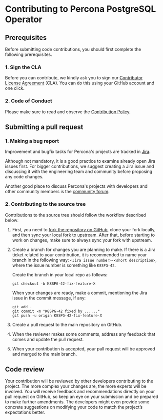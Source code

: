 # Contributing to Percona PostgreSQL Operator

## Prerequisites

Before submitting code contributions, you should first complete the following prerequisites.

### 1. Sign the CLA

Before you can contribute, we kindly ask you to sign our [Contributor License Agreement](https://cla-assistant.percona.com/percona/percona-postgresql-operator) (CLA). You can do this using your GitHub account and one click.

### 2. Code of Conduct

Please make sure to read and observe the [Contribution Policy](code-of-conduct.md).

## Submitting a pull request

### 1. Making a bug report

Improvement and bugfix tasks for Percona's projects are tracked in [Jira](https://jira.percona.com/projects/K8SPG/issues).

Although not mandatory, it is a good practice to examine already open Jira issues first. For bigger contributions, we suggest creating a Jira issue and discussing it with the engineering team and community before proposing any code changes.

Another good place to discuss Percona's projects with developers and other community members is the [community forum](https://forums.percona.com).

### 2. Contributing to the source tree

Contributions to the source tree should follow the workflow described below:

1. First, you need to [fork the repository on GitHub](https://docs.github.com/en/github/getting-started-with-github/fork-a-repo), clone your fork locally, and then [sync your local fork to upstream](https://docs.github.com/en/github/collaborating-with-issues-and-pull-requests/syncing-a-fork). After that, before starting to work on changes, make sure to always sync your fork with upstream.
2. Create a branch for changes you are planning to make. If there is a Jira ticket related to your contribution, it is recommended to name your branch in the following way: `<Jira issue number>-<short description>`, where the issue number is something like `K8SPG-42`.

   Create the branch in your local repo as follows:

   ```
   git checkout -b K8SPG-42-fix-feature-X
   ```

   When your changes are ready, make a commit, mentioning the Jira issue in the commit message, if any:

   ```
   git add .
   git commit -m "K8SPG-42 fixed by ......"
   git push -u origin K8SPG-42-fix-feature-X
   ```

3. Create a pull request to the main repository on GitHub.
4. When the reviewer makes some comments, address any feedback that comes and update the pull request.
5. When your contribution is accepted, your pull request will be approved and merged to the main branch.

## Code review

Your contribution will be reviewed by other developers contributing to the project. The more complex your changes are, the more experts will be involved. You will receive feedback and recommendations directly on your pull request on GitHub, so keep an eye on your submission and be prepared to make further amendments. The developers might even provide some concrete suggestions on modifying your code to match the project’s expectations better.

